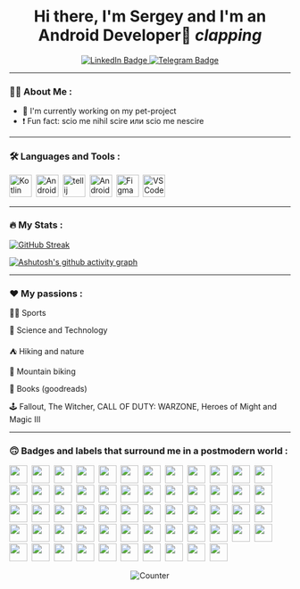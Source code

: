<div id="header" align="center">
<h1>Hi there, I'm Sergey and I'm an Android Developer👋 <i>clapping</i> </h1>
</div>

<div id="badges" align="center">
  <a href="https://www.linkedin.com/in/nikulindev">
  <img src="https://img.shields.io/badge/LinkedIn-darkblue?style=for-the-badge&logo=linkedin&logoColor=white" alt="LinkedIn Badge"/>
  </a>
  <a href="https://t.me/classMainActivity">
  <img src="https://img.shields.io/badge/Telegram-blue?style=for-the-badge&logo=telegram&logoColor=white" alt="Telegram Badge"/>
  </a>
</div>

---

### :man_technologist: About Me :

- 🚀 I'm currently working on my pet-project<br>
- :heavy_exclamation_mark: Fun fact: scio me nihil scire или scio me nescire 











---

### :hammer_and_wrench: Languages and Tools :
<div id="tools">
<img src="https://cdn.jsdelivr.net/gh/devicons/devicon@latest/icons/kotlin/kotlin-original.svg" title="Kotlin" alt="Kotlin" width="40" height="40"/>&nbsp;
<img src="https://cdn.jsdelivr.net/gh/devicons/devicon@latest/icons/android/android-plain.svg" title="Android" alt="Android" width="40" height="40"/>&nbsp;
<img src="https://cdn.jsdelivr.net/gh/devicons/devicon@latest/icons/intellij/intellij-original.svg" title="Intellij Idea" alt="tellij Idea" width="40" height="40"/>&nbsp;
<img src="https://cdn.jsdelivr.net/gh/devicons/devicon@latest/icons/androidstudio/androidstudio-original.svg" title="Android Studio" alt="Android Studio" width="40" height="40"/>&nbsp;
<img src="https://cdn.jsdelivr.net/gh/devicons/devicon@latest/icons/figma/figma-original.svg" title="Figma" alt="Figma" width="40" height="40"/>&nbsp;
<img src="https://cdn.jsdelivr.net/gh/devicons/devicon@latest/icons/vscode/vscode-original.svg" title="VS Code" alt="VS Code" width="40" height="40"/>&nbsp;
          
</div>

---

### :fire: My Stats :
[![GitHub Streak](http://github-readme-streak-stats.herokuapp.com?user=nikulindev&theme=dark&background=0d1117)](https://git.io/streak-stats)

[![Ashutosh's github activity graph](https://github-readme-activity-graph.vercel.app/graph?username=nikulindev&bg_color=0d1117&color=FFFFFF&line=FF69B4&point=9370DB)](https://github.com/nikulindev/github-readme-activity-graph)

---

### ❤️ My passions :

:weight_lifting_man: Sports

:telescope: Science and Technology

:tent: Hiking and nature

:mountain_bicyclist: Mountain biking

:open_book: Books (goodreads)

:joystick: Fallout, The Witcher, CALL OF DUTY: WARZONE, Heroes of Might and Magic III

---

### :upside_down_face: Badges and labels that surround me in a postmodern world :
<img height="32" width="32" src="https://cdn.simpleicons.org/Chess.com/#81B64C"/>&nbsp;
<img height="32" width="32" src="https://cdn.simpleicons.org/LeetCode/#FFA116"/>&nbsp;
<img height="32" width="32" src="https://cdn.simpleicons.org/Habr/#65A3BE"/>&nbsp;
<img height="32" width="32" src="https://cdn.simpleicons.org/TED/#E62B1E"/>&nbsp;
<img height="32" width="32" src="https://cdn.simpleicons.org/Coursera/#0056D2"/>&nbsp;
<img height="32" width="32" src="https://cdn.simpleicons.org/Udemy/#A435F0"/>&nbsp;
<img height="32" width="32" src="https://cdn.simpleicons.org/Duolingo/#58CC02"/>&nbsp;
<img height="32" width="32" src="https://cdn.simpleicons.org/StackOverflow/#F58025"/>&nbsp;
<img height="32" width="32" src="https://cdn.simpleicons.org/Obsidian/#7C3AED"/>&nbsp;
<img height="32" width="32" src="https://cdn.simpleicons.org/TogglTrack/#E57CD8"/>&nbsp;
<img height="32" width="32" src="https://cdn.simpleicons.org/MSI/#FF0000"/>&nbsp;
<img height="32" width="32" src="https://cdn.simpleicons.org/NVIDIA/#76B900"/>&nbsp;
<img height="32" width="32" src="https://cdn.simpleicons.org/Intel/#0071C5"/>&nbsp;
<img height="32" width="32" src="https://cdn.simpleicons.org/Razer/#00FF00"/>&nbsp;
<img height="32" width="32" src="https://cdn.simpleicons.org/Steelseries/#FF5200"/>&nbsp;
<img height="32" width="32" src="https://cdn.simpleicons.org/Telegram/#26A5E4"/>&nbsp;
<img height="32" width="32" src="https://cdn.simpleicons.org/LinkedIn/#0A66C2"/>&nbsp;
<img height="32" width="32" src="https://cdn.simpleicons.org/Opera/#FF1B2D"/>&nbsp;
<img height="32" width="32" src="https://cdn.simpleicons.org/Samsung/#1428A0"/>&nbsp;
<img height="32" width="32" src="https://cdn.simpleicons.org/Sony/#FFFFFF"/>&nbsp;
<img height="32" width="32" src="https://cdn.simpleicons.org/NewBalance/#CF0A2C"/>&nbsp;
<img height="32" width="32" src="https://cdn.simpleicons.org/RedBull/#DB0A40"/>&nbsp;
<img height="32" width="32" src="https://cdn.simpleicons.org/AdobeAcrobatReader/#EC1C24"/>&nbsp;
<img height="32" width="32" src="https://cdn.simpleicons.org/AdobePhotoshop/#31A8FF"/>&nbsp;
<img height="32" width="32" src="https://cdn.simpleicons.org/AdobePremierePro/#9999FF"/>&nbsp;
<img height="32" width="32" src="https://cdn.simpleicons.org/AliExpress/#FF4747"/>&nbsp;
<img height="32" width="32" src="https://cdn.simpleicons.org/Amazon/#FF9900"/>&nbsp;
<img height="32" width="32" src="https://cdn.simpleicons.org/eBay/#E53238"/>&nbsp;
<img height="32" width="32" src="https://cdn.simpleicons.org/AdBlock/#F40D12"/>&nbsp;
<img height="32" width="32" src="https://cdn.simpleicons.org/EpicGames/#313131"/>&nbsp;
<img height="32" width="32" src="https://cdn.simpleicons.org/Discord/#5865F2"/>&nbsp;
<img height="32" width="32" src="https://cdn.simpleicons.org/Valve/#F74843"/>&nbsp;
<img height="32" width="32" src="https://cdn.simpleicons.org/Winamp/#F93821"/>&nbsp;
<img height="32" width="32" src="https://cdn.simpleicons.org/VLCmediaplayer/#FF8800"/>&nbsp;
<img height="32" width="32" src="https://cdn.simpleicons.org/Windows11/#0078D4"/>&nbsp;
<img height="32" width="32" src="https://cdn.simpleicons.org/TPLink/#4ACBD6"/>&nbsp;
<img height="32" width="32" src="https://cdn.simpleicons.org/uTorrent/#76B83F"/>&nbsp;
<img height="32" width="32" src="https://cdn.simpleicons.org/YouTube/#FF0000"/>&nbsp;
<img height="32" width="32" src="https://cdn.simpleicons.org/YouTubeMusic/#FF0000"/>&nbsp;
<img height="32" width="32" src="https://cdn.simpleicons.org/Gmail/#EA4335"/>&nbsp;
<img height="32" width="32" src="https://cdn.simpleicons.org/Google/#4285F4"/>&nbsp;
<img height="32" width="32" src="https://cdn.simpleicons.org/GoogleDrive/#4285F4"/>&nbsp;
<img height="32" width="32" src="https://cdn.simpleicons.org/GoogleDocs/#4285F4"/>&nbsp;
<img height="32" width="32" src="https://cdn.simpleicons.org/GoogleMaps/#4285F4"/>&nbsp;
<img height="32" width="32" src="https://cdn.simpleicons.org/GoogleMeet/#00897B"/>&nbsp;
<img height="32" width="32" src="https://cdn.simpleicons.org/GooglePay/#4285F4"/>&nbsp;
<img height="32" width="32" src="https://cdn.simpleicons.org/GoogleTranslate/#4285F4"/>&nbsp;
<img height="32" width="32" src="https://cdn.simpleicons.org/PayPal/#003087"/>&nbsp;
<img height="32" width="32" src="https://cdn.simpleicons.org/MasterCard/#EB001B"/>&nbsp;
<img height="32" width="32" src="https://cdn.simpleicons.org/Visa/#1A1F71"/>&nbsp;
<img height="32" width="32" src="https://cdn.simpleicons.org/TUI/#D40E14"/>&nbsp;
<img height="32" width="32" src="https://cdn.simpleicons.org/Strava/#FC4C02"/>&nbsp;
<img height="32" width="32" src="https://cdn.simpleicons.org/UFC/#D20A0A"/>&nbsp;
<img height="32" width="32" src="https://cdn.simpleicons.org/Binance/#F0B90B"/>&nbsp;
<img height="32" width="32" src="https://cdn.simpleicons.org/Bitcoin/#F7931A"/>&nbsp;
<img height="32" width="32" src="https://cdn.simpleicons.org/TON/#0098EA"/>&nbsp;
<img height="32" width="32" src="https://cdn.simpleicons.org/Ethereum/#3C3C3D"/>&nbsp;
<img height="32" width="32" src="https://cdn.simpleicons.org/Dogecoin/#C2A633"/>&nbsp;

<div id="counter" align="center">
<img src="https://komarev.com/ghpvc/?username=nikulindev&style=flat-square&color=blue" alt="Counter"/>
</div>





<!--
**nikulindev/nikulindev** is a ✨ _special_ ✨ repository because its `README.md` (this file) appears on your GitHub profile.

Here are some ideas to get you started:

- 🔭 I'm currently working on my projects
- 🌱 I’m currently learning ...
- 👯 I’m looking to collaborate on ...
- 🤔 I’m looking for help with ...
- 💬 Ask me about ...
- 📫 How to reach me: ...
- 😄 Pronouns: ...
- ⚡ Fun fact: ...
-->
